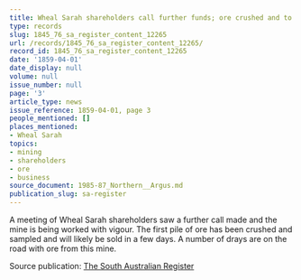 ```yaml
---
title: Wheal Sarah shareholders call further funds; ore crushed and to be sold
type: records
slug: 1845_76_sa_register_content_12265
url: /records/1845_76_sa_register_content_12265/
record_id: 1845_76_sa_register_content_12265
date: '1859-04-01'
date_display: null
volume: null
issue_number: null
page: '3'
article_type: news
issue_reference: 1859-04-01, page 3
people_mentioned: []
places_mentioned:
- Wheal Sarah
topics:
- mining
- shareholders
- ore
- business
source_document: 1985-87_Northern__Argus.md
publication_slug: sa-register
---
```


A meeting of Wheal Sarah shareholders saw a further call made and the mine is being worked with vigour.  The first pile of ore has been crushed and sampled and will likely be sold in a few days.  A number of drays are on the road with ore from this mine.

Source publication: [The South Australian Register](/publications/sa-register/)
